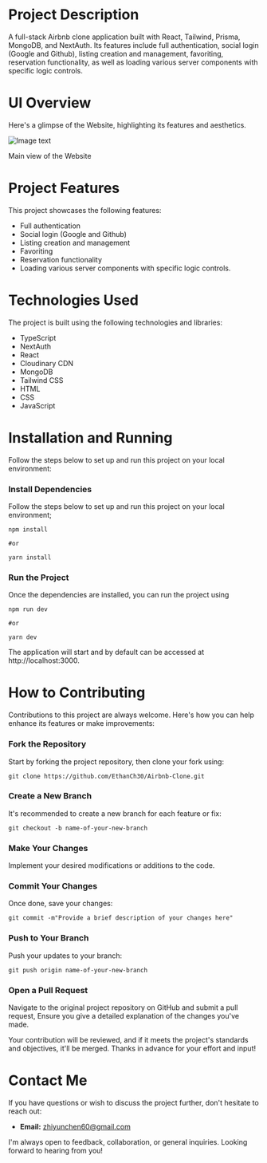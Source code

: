 # Project Description

A full-stack Airbnb clone application built with React, Tailwind, Prisma, MongoDB, and NextAuth. Its features include full authentication, social login (Google and Github), listing creation and management, favoriting, reservation functionality, as well as loading various server components with specific logic controls.



# UI Overview

Here's a glimpse of the Website, highlighting its features and aesthetics.

![Image text]()

Main view of the Website

# Project Features

This project showcases the following features:

- Full authentication
- Social login (Google and Github)
- Listing creation and management
- Favoriting
- Reservation functionality
- Loading various server components with specific logic controls.



# Technologies Used

The project is built using the following technologies and libraries:

- TypeScript
- NextAuth
- React
- Cloudinary CDN
- MongoDB
- Tailwind CSS
- HTML
- CSS
- JavaScript

# Installation and Running

Follow the steps below to set up and run this project on your local environment:

### Install Dependencies

Follow the steps below to set up and run this project on your local environment;

```
npm install

#or

yarn install
```



### Run the Project

Once the dependencies are installed, you can run the project using 

```
npm run dev

#or 

yarn dev
```

The application will start and by default can be accessed at http://localhost:3000.

# How to Contributing

Contributions to this project are always welcome. Here's how you can help enhance its features or make improvements:

### Fork the Repository

Start by forking the project repository, then clone your fork using:

```
git clone https://github.com/EthanCh30/Airbnb-Clone.git
```

### Create a New Branch

It's recommended to create a new branch for each feature or fix:

```
git checkout -b name-of-your-new-branch
```

### Make Your Changes

Implement your desired modifications or additions to the code.

### Commit Your Changes

Once done, save your changes:

```
git commit -m"Provide a brief description of your changes here"
```



### Push to Your Branch

Push your updates to your branch:

```
git push origin name-of-your-new-branch
```

### Open a Pull Request

Navigate to the original project repository on GitHub and submit a pull request, Ensure you give a detailed explanation of the changes you've made.

Your contribution will be reviewed, and if it meets the project's standards and objectives, it'll be merged. Thanks in advance for your effort and input!

# Contact Me

If you have questions or wish to discuss the project further, don't hesitate to reach out:

- **Email:** zhiyunchen60@gmail.com

I'm always open to feedback, collaboration, or general inquiries. Looking forward to hearing from you!
